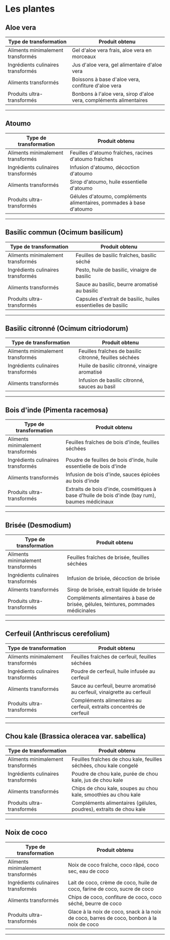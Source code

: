 # Les plantes

## Aloe vera

| **Type de transformation**          | **Produit obtenu**                          |
|-------------------------------------|---------------------------------------------|
| Aliments minimalement transformés   | Gel d'aloe vera frais, aloe vera en morceaux |
| Ingrédients culinaires transformés  | Jus d'aloe vera, gel alimentaire d'aloe vera |
| Aliments transformés                | Boissons à base d'aloe vera, confiture d'aloe vera |
| Produits ultra-transformés          | Bonbons à l'aloe vera, sirop d'aloe vera, compléments alimentaires |

---

## Atoumo

| **Type de transformation**          | **Produit obtenu**                        |
|-------------------------------------|-------------------------------------------|
| Aliments minimalement transformés   | Feuilles d'atoumo fraîches, racines d'atoumo fraîches |
| Ingrédients culinaires transformés  | Infusion d'atoumo, décoction d'atoumo     |
| Aliments transformés                | Sirop d'atoumo, huile essentielle d'atoumo |
| Produits ultra-transformés          | Gélules d'atoumo, compléments alimentaires, pommades à base d'atoumo |

---

## Basilic commun (Ocimum basilicum)

| **Type de transformation**          | **Produit obtenu**                          |
|-------------------------------------|---------------------------------------------|
| Aliments minimalement transformés   | Feuilles de basilic fraîches, basilic séché |
| Ingrédients culinaires transformés  | Pesto, huile de basilic, vinaigre de basilic |
| Aliments transformés                | Sauce au basilic, beurre aromatisé au basilic |
| Produits ultra-transformés          | Capsules d'extrait de basilic, huiles essentielles de basilic |

---

## Basilic citronné (Ocimum citriodorum)

| **Type de transformation**          | **Produit obtenu**                          |
|-------------------------------------|---------------------------------------------|
| Aliments minimalement transformés   | Feuilles fraîches de basilic citronné, feuilles séchées |
| Ingrédients culinaires transformés  | Huile de basilic citronné, vinaigre aromatisé |
| Aliments transformés                | Infusion de basilic citronné, sauces au basil

---

## Bois d'inde (Pimenta racemosa)

| **Type de transformation**          | **Produit obtenu**                          |
|-------------------------------------|---------------------------------------------|
| Aliments minimalement transformés   | Feuilles fraîches de bois d'inde, feuilles séchées |
| Ingrédients culinaires transformés  | Poudre de feuilles de bois d'inde, huile essentielle de bois d'inde |
| Aliments transformés                | Infusion de bois d'inde, sauces épicées au bois d'inde |
| Produits ultra-transformés          | Extraits de bois d'inde, cosmétiques à base d'huile de bois d'inde (bay rum), baumes médicinaux |

---

## Brisée (Desmodium)

| **Type de transformation**          | **Produit obtenu**                          |
|-------------------------------------|---------------------------------------------|
| Aliments minimalement transformés   | Feuilles fraîches de brisée, feuilles séchées |
| Ingrédients culinaires transformés  | Infusion de brisée, décoction de brisée     |
| Aliments transformés                | Sirop de brisée, extrait liquide de brisée  |
| Produits ultra-transformés          | Compléments alimentaires à base de brisée, gélules, teintures, pommades médicinales |

---

## Cerfeuil (Anthriscus cerefolium)

| **Type de transformation**          | **Produit obtenu**                          |
|-------------------------------------|---------------------------------------------|
| Aliments minimalement transformés   | Feuilles fraîches de cerfeuil, feuilles séchées |
| Ingrédients culinaires transformés  | Poudre de cerfeuil, huile infusée au cerfeuil |
| Aliments transformés                | Sauce au cerfeuil, beurre aromatisé au cerfeuil, vinaigrette au cerfeuil |
| Produits ultra-transformés          | Compléments alimentaires au cerfeuil, extraits concentrés de cerfeuil |

---

## Chou kale (Brassica oleracea var. sabellica)

| **Type de transformation**          | **Produit obtenu**                          |
|-------------------------------------|---------------------------------------------|
| Aliments minimalement transformés   | Feuilles fraîches de chou kale, feuilles séchées, chou kale congelé |
| Ingrédients culinaires transformés  | Poudre de chou kale, purée de chou kale, jus de chou kale |
| Aliments transformés                | Chips de chou kale, soupes au chou kale, smoothies au chou kale |
| Produits ultra-transformés          | Compléments alimentaires (gélules, poudres), extraits de chou kale |

---

## Noix de coco

| **Type de transformation**          | **Produit obtenu**                        |
|-------------------------------------|-------------------------------------------|
| Aliments minimalement transformés   | Noix de coco fraîche, coco râpé, coco sec, eau de coco |
| Ingrédients culinaires transformés  | Lait de coco, crème de coco, huile de coco, farine de coco, sucre de coco |
| Aliments transformés                | Chips de coco, confiture de coco, coco séché, beurre de coco |
| Produits ultra-transformés          | Glace à la noix de coco, snack à la noix de coco, barres de coco, bonbon à la noix de coco |

---

